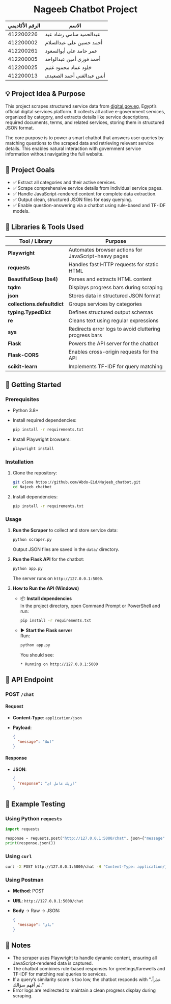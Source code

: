 <div align="center">

# **Nageeb Chatbot Project**


| الرقم الأكاديمي  | الاسم                                   |
|------------------|----------------------------------------|
| 412200226      | عبدالحميد سامي رشاد عيد               |
| 412200002      | أحمد حسين على عبدالسلام                 |
| 412200261      | عمر حامد على أبوالسعود                |
| 412200005      | أحمد فوزى أمين عبدالواحد               |
| 412200025      | خلود عماد محمود غنيم                   |
| 412200013      | أنس عبدالغنى أحمد الصعيدى             |

</div>

## 💡 Project Idea & Purpose

This project scrapes structured service data from [digital.gov.eg](https://digital.gov.eg), Egypt’s official digital services platform. It collects all active e-government services, organized by category, and extracts details like service descriptions, required documents, terms, and related services, storing them in structured JSON format.

The core purpose is to power a smart chatbot that answers user queries by matching questions to the scraped data and retrieving relevant service details. This enables natural interaction with government service information without navigating the full website.

## 🎯 Project Goals

- ✅ Extract all categories and their active services.
- ✅ Scrape comprehensive service details from individual service pages.
- ✅ Handle JavaScript-rendered content for complete data extraction.
- ✅ Output clean, structured JSON files for easy querying.
- ✅ Enable question-answering via a chatbot using rule-based and TF-IDF models.

## 🧰 Libraries & Tools Used

| Tool / Library | Purpose |
| --- | --- |
| **Playwright** | Automates browser actions for JavaScript-heavy pages |
| **requests** | Handles fast HTTP requests for static HTML |
| **BeautifulSoup (bs4)** | Parses and extracts HTML content |
| **tqdm** | Displays progress bars during scraping |
| **json** | Stores data in structured JSON format |
| **collections.defaultdict** | Groups services by categories |
| **typing.TypedDict** | Defines structured output schemas |
| **re** | Cleans text using regular expressions |
| **sys** | Redirects error logs to avoid cluttering progress bars |
| **Flask** | Powers the API server for the chatbot |
| **Flask-CORS** | Enables cross-origin requests for the API |
| **scikit-learn** | Implements TF-IDF for query matching |

## 🚀 Getting Started

### Prerequisites

- Python 3.8+
- Install required dependencies:

  ```bash
  pip install -r requirements.txt
  ```

- Install Playwright browsers:

  ```bash
  playwright install
  ```

### Installation

1. Clone the repository:

   ```bash
   git clone https://github.com/Abdo-Eid/Najeeb_chatbot.git
   cd Najeeb_chatbot
   ```

2. Install dependencies:

   ```bash
   pip install -r requirements.txt
   ```

### Usage

1. **Run the Scraper** to collect and store service data:

   ```bash
   python scraper.py
   ```

   Output JSON files are saved in the `data/` directory.

2. **Run the Flask API** for the chatbot:

   ```bash
   python app.py
   ```

   The server runs on `http://127.0.0.1:5000`.

3. **How to Run the API (Windows)**

   - 📦 **Install dependencies**  
     In the project directory, open Command Prompt or PowerShell and run:

     ```bash
     pip install -r requirements.txt
     ```

   - ▶️ **Start the Flask server**  
     Run:

     ```bash
     python app.py
     ```

     You should see:

     ```
     * Running on http://127.0.0.1:5000
     ```

## 🔗 API Endpoint

### POST `/chat`

#### Request
- **Content-Type**: `application/json`
- **Payload**:

  ```json
  {
    "message": "اهلا"
  }
  ```

#### Response
- **JSON**:

  ```json
  {
    "response": "ازيك عامل اي"
  }
  ```

## 🧪 Example Testing

### Using Python `requests`
```python
import requests

response = requests.post("http://127.0.0.1:5000/chat", json={"message": "السلام عليكم"})
print(response.json())
```

### Using `curl`
```bash
curl -X POST http://127.0.0.1:5000/chat -H "Content-Type: application/json" -d '{"message":"السلام عليكم"}'
```

### Using Postman
- **Method**: POST
- **URL**: `http://127.0.0.1:5000/chat`
- **Body** → Raw → JSON:

  ```json
  {
    "message": "باي"
  }
  ```

## 📝 Notes

- The scraper uses Playwright to handle dynamic content, ensuring all JavaScript-rendered data is captured.
- The chatbot combines rule-based responses for greetings/farewells and TF-IDF for matching real queries to services.
- If a query’s similarity score is too low, the chatbot responds with "عذراً، لم أفهم سؤالك."
- Error logs are redirected to maintain a clean progress display during scraping.
##

